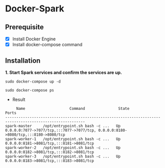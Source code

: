 # Docker-Spark


## Prerequisite

- [x] Install Docker Engine
- [x] Install docker-compose command

## Installation

**1. Start Spark services and confirm the services are up.**

```
sudo docker-compose up -d
```
```
sudo docker-compose ps
```
- Result
```
     Name                    Command               State                        Ports                    
----------------------------------------------------------------------------------------------------------
spark-master     /opt/entrypoint.sh bash -c ...   Up      0.0.0.0:7077->7077/tcp,:::7077->7077/tcp, 0.0.0.0:8180->8080/tcp,:::8180->8080/tcp
spark-worker-1   /opt/entrypoint.sh bash -c ...   Up      0.0.0.0:8181->8081/tcp,:::8181->8081/tcp                                          
spark-worker-2   /opt/entrypoint.sh bash -c ...   Up      0.0.0.0:8182->8081/tcp,:::8182->8081/tcp                                          
spark-worker-3   /opt/entrypoint.sh bash -c ...   Up      0.0.0.0:8183->8081/tcp,:::8183->8081/tcp     
```

